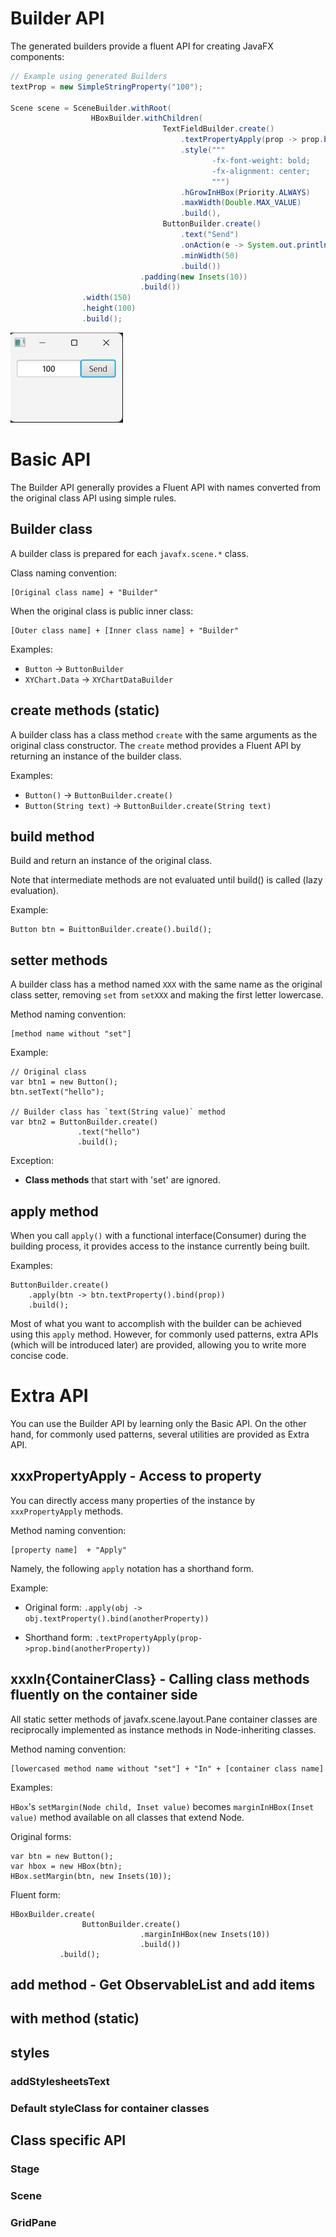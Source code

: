 # Builder API

The generated builders provide a fluent API for creating JavaFX components:

```java
// Example using generated Builders
textProp = new SimpleStringProperty("100");

Scene scene = SceneBuilder.withRoot(
                  HBoxBuilder.withChildren(
                                  TextFieldBuilder.create()
                                      .textPropertyApply(prop -> prop.bindBidirectional(textProp))
                                      .style("""
                                             -fx-font-weight: bold;
                                             -fx-alignment: center;
                                             """)
                                      .hGrowInHBox(Priority.ALWAYS)
                                      .maxWidth(Double.MAX_VALUE)
                                      .build(),
                                  ButtonBuilder.create()
                                      .text("Send")
                                      .onAction(e -> System.out.println("Sending..."))
                                      .minWidth(50)
                                      .build())
                             .padding(new Insets(10))
                             .build())
                .width(150)
                .height(100)
                .build();
```
![](images/example_panel.png)

# Basic API

The Builder API generally provides a Fluent API with names converted from the original class API using simple rules.

## Builder class

A builder class is prepared for each `javafx.scene.*` class.

Class naming convention:
```
[Original class name] + "Builder"
```

When the original class is public inner class:

```
[Outer class name] + [Inner class name] + "Builder"
```

Examples:
- `Button` -> `ButtonBuilder`
- `XYChart.Data` -> `XYChartDataBuilder`

## create methods (static)

A builder class has a class method `create` with the same arguments as the original class constructor. The `create` method provides a Fluent API by returning an instance of the builder class.

Examples:
- `Button()` -> `ButtonBuilder.create()`
- `Button(String text)` -> `ButtonBuilder.create(String text)`

## build method

Build and return an instance of the original class.

Note that intermediate methods are not evaluated until build() is called (lazy evaluation).

Example:
```
Button btn = BuittonBuilder.create().build();
```

## setter methods

A builder class has a method named `XXX` with the same name as the original class setter, removing `set` from `setXXX` and making the first letter lowercase.

Method naming convention:
```
[method name without "set"]
```

Example:
```
// Original class
var btn1 = new Button();
btn.setText("hello");

// Builder class has `text(String value)` method
var btn2 = ButtonBuilder.create()
               .text("hello")
               .build();
```

Exception:
- **Class methods** that start with 'set' are ignored.

## apply method

When you call `apply()` with a functional interface(Consumer<T>) during the building process, it provides access to the instance currently being built.

Examples:
```
ButtonBuilder.create()
    .apply(btn -> btn.textProperty().bind(prop))
    .build();
```

Most of what you want to accomplish with the builder can be achieved using this `apply` method. However, for commonly used patterns, extra APIs (which will be introduced later) are provided, allowing you to write more concise code.

# Extra API

You can use the Builder API by learning only the Basic API. On the other hand, for commonly used patterns, several utilities are provided as Extra API.

## xxxPropertyApply - Access to property

You can directly access many properties of the instance by `xxxPropertyApply` methods. 

Method naming convention:
```
[property name]  + "Apply"
```

Namely, the following `apply` notation has a shorthand form.

Example: 

- Original form: `.apply(obj -> obj.textProperty().bind(anotherProperty))`

- Shorthand form: `.textPropertyApply(prop->prop.bind(anotherProperty))`


## xxxIn{ContainerClass} - Calling class methods fluently on the container side

All static setter methods of javafx.scene.layout.Pane container classes are reciprocally implemented as instance methods in Node-inheriting classes.

Method naming convention:
```
[lowercased method name without "set"] + "In" + [container class name]
```

Examples: 

`HBox`'s `setMargin(Node child, Inset value)` becomes `marginInHBox(Inset value)` method available on all classes that extend Node.

Original forms:
```
var btn = new Button();
var hbox = new HBox(btn);
HBox.setMargin(btn, new Insets(10));

```
Fluent form:
```
HBoxBuilder.create(
                ButtonBuilder.create()
                             .marginInHBox(new Insets(10))
                             .build())
           .build();
```

## add method - Get ObservableList and add items


## with method (static)


## styles

### addStylesheetsText


### Default styleClass for container classes



## Class specific API

### Stage


### Scene


### GridPane
